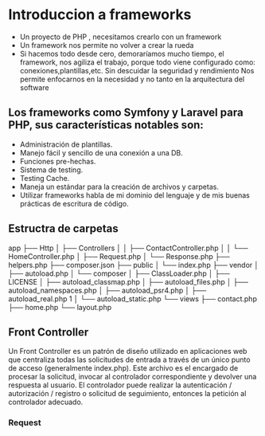 # Introduccion a frameworks

- Un proyecto de PHP , necesitamos crearlo con un framework
- Un framework nos permite no volver a crear la rueda
- Si hacemos todo desde cero, demoraríamos mucho tiempo, el framework, nos agiliza el trabajo, porque todo viene configurado como: conexiones,plantillas,etc. Sin descuidar la seguridad y rendimiento
Nos permite enfocarnos en la necesidad y no tanto en la arquitectura del software

## Los frameworks como Symfony y Laravel para PHP, sus características notables son:

- Administración de plantillas.
- Manejo fácil y sencillo de una conexión a una DB.
- Funciones pre-hechas.
- Sistema de testing.
- Testing Cache.
- Maneja un estándar para la creación de archivos y carpetas.
- Utilizar frameworks habla de mi dominio del lenguaje y de mis buenas prácticas de escritura de código.

## Estructra de carpetas

app
├── Http
│   ├── Controllers
│   │   ├── ContactController.php
│   │   └── HomeController.php
│   ├── Request.php
│   └── Response.php
├── helpers.php
├── composer.json
├── public
│   └── index.php
├── vendor
│   ├── autoload.php
│   └── composer
│       ├── ClassLoader.php
│       ├── LICENSE
│       ├── autoload_classmap.php
│       ├── autoload_files.php
│       ├── autoload_namespaces.php
│       ├── autoload_psr4.php
│       ├── autoload_real.php 1 
│       └── autoload_static.php
└── views
├── contact.php
├── home.php
└── layout.php   

## Front Controller

Un Front Controller es un patrón de diseño utilizado en aplicaciones web que centraliza todas las solicitudes de entrada a través de un único punto de acceso (generalmente index.php). Este archivo es el encargado de procesar la solicitud, invocar al controlador correspondiente y devolver una respuesta al usuario.
El controlador puede realizar la autenticación / autorización / registro o solicitud de seguimiento, entonces la petición al controlador adecuado.

### Request

